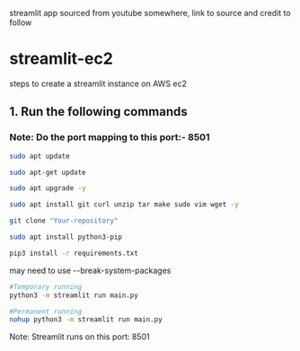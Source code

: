 streamlit app sourced from youtube somewhere, link to source and credit to follow

# streamlit-ec2

steps to create a streamlit instance on AWS ec2

## 1. Run the following commands

### Note: Do the port mapping to this port:- 8501

```bash
sudo apt update
```

```bash
sudo apt-get update
```

```bash
sudo apt upgrade -y
```

```bash
sudo apt install git curl unzip tar make sudo vim wget -y
```

```bash
git clone "Your-repository"
```

```bash
sudo apt install python3-pip
```

```bash
pip3 install -r requirements.txt
```

may need to use --break-system-packages

```bash
#Temporary running
python3 -m streamlit run main.py
```

```bash
#Permanent running
nohup python3 -m streamlit run main.py
```

Note: Streamlit runs on this port: 8501
